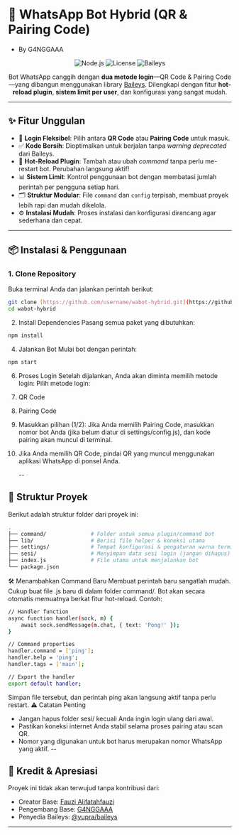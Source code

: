 # 🤖 WhatsApp Bot Hybrid (QR & Pairing Code)
  * By G4NGGAAA
<p align="center">
  <img src="https://img.shields.io/badge/Node.js-v18%2B-339933?style=for-the-badge&logo=node.js" alt="Node.js">
  <img src="https://img.shields.io/badge/License-MIT-blue?style=for-the-badge" alt="License">
  <img src="https://img.shields.io/badge/Baileys-Library-orange?style=for-the-badge" alt="Baileys">
</p>

<p align="center">
  Bot WhatsApp canggih dengan <strong>dua metode login</strong>—QR Code & Pairing Code—yang dibangun menggunakan library <a href="https://www.npmjs.com/package/@yupra/baileys">Baileys</a>. Dilengkapi dengan fitur <strong>hot-reload plugin</strong>, <strong>sistem limit per user</strong>, dan konfigurasi yang sangat mudah.
</p>

---

## ✨ Fitur Unggulan

* 🚀 **Login Fleksibel**: Pilih antara **QR Code** atau **Pairing Code** untuk masuk.
* ✅ **Kode Bersih**: Dioptimalkan untuk berjalan tanpa *warning deprecated* dari Baileys.
* 🔄 **Hot-Reload Plugin**: Tambah atau ubah *command* tanpa perlu me-restart bot. Perubahan langsung aktif!
* 📊 **Sistem Limit**: Kontrol penggunaan bot dengan membatasi jumlah perintah per pengguna setiap hari.
* 🗂️ **Struktur Modular**: File `command` dan `config` terpisah, membuat proyek lebih rapi dan mudah dikelola.
* ⚙️ **Instalasi Mudah**: Proses instalasi dan konfigurasi dirancang agar sederhana dan cepat.

---

## 📦 Instalasi & Penggunaan

### 1. Clone Repository
Buka terminal Anda dan jalankan perintah berikut:
```bash
git clone [https://github.com/username/wabot-hybrid.git](https://github.com/username/wabot-hybrid.git)
cd wabot-hybrid
```
2. Install Dependencies
Pasang semua paket yang dibutuhkan:
```bash
npm install
```
4. Jalankan Bot
Mulai bot dengan perintah:
```bash
npm start
```
6. Proses Login
Setelah dijalankan, Anda akan diminta memilih metode login:
Pilih metode login:
1. QR Code
2. Pairing Code
   
7. Masukkan pilihan (1/2):
Jika Anda memilih Pairing Code, masukkan nomor bot Anda (jika belum diatur di settings/config.js), dan kode pairing akan muncul di terminal.

9. Jika Anda memilih QR Code, pindai QR yang muncul menggunakan aplikasi WhatsApp di ponsel Anda.

   --
## 📂 Struktur Proyek
Berikut adalah struktur folder dari proyek ini:
```bash
.
├── command/              # Folder untuk semua plugin/command bot
├── lib/                  # Berisi file helper & koneksi utama
├── settings/             # Tempat konfigurasi & pengaturan warna terminal
├── sesi/                 # Menyimpan data sesi login (jangan dihapus)
├── index.js              # File utama untuk menjalankan bot
└── package.json
```
🛠 Menambahkan Command Baru
Membuat perintah baru sangatlah mudah. Cukup buat file .js baru di dalam folder command/. Bot akan secara otomatis memuatnya berkat fitur hot-reload.
Contoh: 
```bash command/ping.js
// Handler function
async function handler(sock, m) {
    await sock.sendMessage(m.chat, { text: 'Pong!' });
}

// Command properties
handler.command = ['ping'];
handler.help = 'ping';
handler.tags = ['main'];

// Export the handler
export default handler;
```
Simpan file tersebut, dan perintah ping akan langsung aktif tanpa perlu restart.
⚠️ Catatan Penting
 * Jangan hapus folder sesi/ kecuali Anda ingin login ulang dari awal.
 * Pastikan koneksi internet Anda stabil selama proses pairing atau scan QR.
 * Nomor yang digunakan untuk bot harus merupakan nomor WhatsApp yang aktif.
--
## 👥 Kredit & Apresiasi
Proyek ini tidak akan terwujud tanpa kontribusi dari:
  * Creator Base: [Fauzi Alifatahfauzi](https://github.com/Alifatahfauzi)
 * Pengembang Base: [G4NGGAAA](https://github.com/G4NGGAAA)
 * Penyedia Baileys: [@yupra/baileys](https://www.npmjs.com/package/@yupra/baileys)

---

